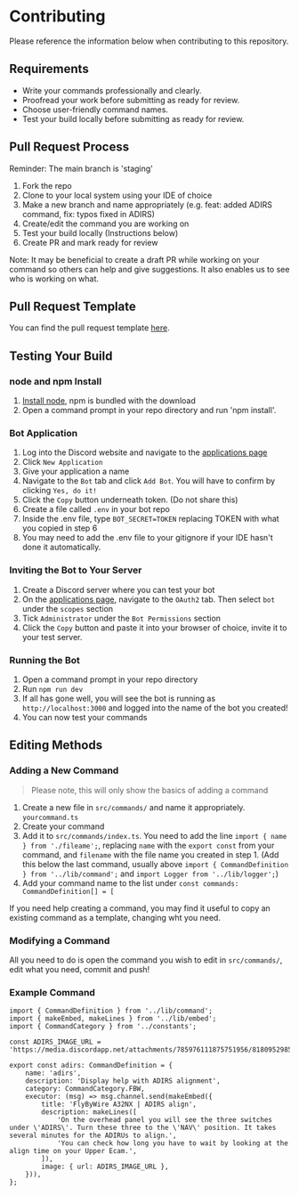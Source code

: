 # Contributing

Please reference the information below when contributing to this repository.

## Requirements

* Write your commands professionally and clearly.
* Proofread your work before submitting as ready for review.
* Choose user-friendly command names.
* Test your build locally before submitting as ready for review.

## Pull Request Process
Reminder: The main branch is 'staging'

1. Fork the repo
2. Clone to your local system using your IDE of choice
3. Make a new branch and name appropriately (e.g. feat: added ADIRS command, fix: typos fixed in ADIRS)
4. Create/edit the command you are working on
5. Test your build locally (Instructions below)
6. Create PR and mark ready for review

Note: It may be beneficial to create a draft PR while working on your command so others can help and give suggestions. It also enables us to see who is working on what.

## Pull Request Template

You can find the pull request template [here](PULL_REQUEST_TEMPLATE.md).

## Testing Your Build

### node and npm Install

1. [Install node](https://nodejs.org/en/download/), npm is bundled with the download
2. Open a command prompt in your repo directory and run 'npm install'.

### Bot Application

1. Log into the Discord website and navigate to the [applications page](https://discord.com/developers/applications)
2. Click `New Application`
3. Give your application a name
4. Navigate to the `Bot` tab and click `Add Bot`. You will have to confirm by clicking `Yes, do it!`
5. Click the `Copy` button underneath token. (Do not share this)
6. Create a file called `.env` in your bot repo
7. Inside the .env file, type `BOT_SECRET=TOKEN` replacing TOKEN with what you copied in step 6
8. You may need to add the .env file to your gitignore if your IDE hasn't done it automatically.

### Inviting the Bot to Your Server

1. Create a Discord server where you can test your bot
2. On the [applications page](https://discord.com/developers/applications), navigate to the `OAuth2` tab. Then select `bot` under the `scopes` section
3. Tick `Administrator` under the `Bot Permissions` section
4. Click the `Copy` button and paste it into your browser of choice, invite it to your test server.

### Running the Bot

1. Open a command prompt in your repo directory
2. Run `npm run dev`
3. If all has gone well, you will see the bot is running as `http://localhost:3000` and logged into the name of the bot you created!
4. You can now test your commands

## Editing Methods

### Adding a New Command

>Please note, this will only show the basics of adding a command

1. Create a new file in `src/commands/` and name it appropriately. `yourcommand.ts`
2. Create your command
3. Add it to `src/commands/index.ts`. You need to add the line `import { name } from './fileame';`, replacing `name` with the `export const` from your command, and `filename` with the file name you created in step 1. (Add this below the last command, usually above `import { CommandDefinition } from '../lib/command';` and
   `import Logger from '../lib/logger';`)
4. Add your command name to the list under `const commands: CommandDefinition[] = [`

If you need help creating a command, you may find it useful to copy an existing command as a template, changing wht you need.

### Modifying a Command

All you need to do is open the command you wish to edit in `src/commands/`, edit what you need, commit and push!

### Example Command

```
import { CommandDefinition } from '../lib/command';
import { makeEmbed, makeLines } from '../lib/embed';
import { CommandCategory } from '../constants';

const ADIRS_IMAGE_URL = 'https://media.discordapp.net/attachments/785976111875751956/818095298538504272/image0.png';

export const adirs: CommandDefinition = {
    name: 'adirs',
    description: 'Display help with ADIRS alignment',
    category: CommandCategory.FBW,
    executor: (msg) => msg.channel.send(makeEmbed({
        title: 'FlyByWire A32NX | ADIRS align',
        description: makeLines([
            'On the overhead panel you will see the three switches under \'ADIRS\'. Turn these three to the \'NAV\' position. It takes several minutes for the ADIRUs to align.',
            'You can check how long you have to wait by looking at the align time on your Upper Ecam.',
        ]),
        image: { url: ADIRS_IMAGE_URL },
    })),
};
```
